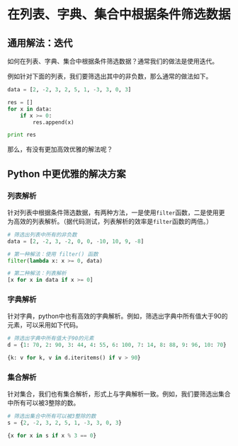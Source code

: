 # 在列表、字典、集合中根据条件筛选数据



## 通用解法：迭代

如何在列表、字典、集合中根据条件筛选数据？通常我们的做法是使用迭代。

例如针对下面的列表，我们要筛选出其中的非负数，那么通常的做法如下。

```python
data = [2, -2, 3, 2, 5, 1, -3, 3, 0, 3]

res = []
for x in data:
    if x >= 0:
        res.append(x)

print res

```

那么，有没有更加高效优雅的解法呢？

## Python 中更优雅的解决方案

### 列表解析

针对列表中根据条件筛选数据，有两种方法，一是使用`filter`函数，二是使用更为高效的列表解析。（据代码测试，列表解析的效率是`filter`函数的两倍。）

```python
# 筛选出列表中所有的非负数
data = [2, -2, 3, -2, 0, 0, -10, 10, 9, -8]

# 第一种解法：使用 filter() 函数
filter(lambda x: x >= 0, data)

# 第二种解法：列表解析
[x for x in data if x >= 0]

```

### 字典解析

针对字典，python中也有高效的字典解析。例如，筛选出字典中所有值大于90的元素，可以采用如下代码。

```python
# 筛选出字典中所有值大于90的元素
d = {1: 70, 2: 90, 3: 44, 4: 55, 6: 100, 7: 14, 8: 88, 9: 96, 10: 70}

{k: v for k, v in d.iteritems() if v > 90}

```

### 集合解析

针对集合，我们也有集合解析，形式上与字典解析一致。例如，我们要筛选出集合中所有可以被3整除的数。

```python
# 筛选出集合中所有可以被3整除的数
s = {2, -2, 3, 2, 5, 1, -3, 3, 0, 3}

{x for x in s if x % 3 == 0}
```
